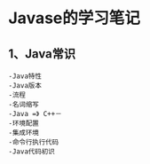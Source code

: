# Javase的学习笔记
## 1、Java常识
	-Java特性
	-Java版本
	-流程
	-名词缩写
	-Java =》 C++－
	-环境配置
	-集成环境
	-命令行执行代码
	-Java代码初识